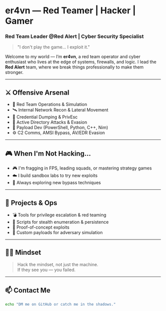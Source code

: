 # er4vn — Red Teamer | Hacker | Gamer

### Red Team Leader @Red Alert | Cyber Security Specialist

> "I don't play the game... I exploit it."

Welcome to my world — I’m **er4vn**, a red team operator and cyber enthusiast who lives at the edge of systems, firewalls, and logic. I lead the **Red Alert** team, where we break things professionally to make them stronger.

---

## ⚔️ Offensive Arsenal

- 🧨 Red Team Operations & Simulation
- 🛰️ Internal Network Recon & Lateral Movement
- 👤 Credential Dumping & PrivEsc
- 🧱 Active Directory Attacks & Evasion
- 🐍 Payload Dev (PowerShell, Python, C++, Nim)
- ⚙️ C2 Comms, AMSI Bypass, AV/EDR Evasion

---

## 🎮 When I'm Not Hacking...

- 🎮 I'm fragging in FPS, leading squads, or mastering strategy games
- ☁️ I build sandbox labs to try new exploits
- 🧪 Always exploring new bypass techniques

---

## 📂 Projects & Ops

- 💣 Tools for privilege escalation & red teaming
- 🎯 Scripts for stealth enumeration & persistence
- 🧬 Proof-of-concept exploits
- 🧠 Custom payloads for adversary simulation

---

## 🧑‍💻 Mindset

> Hack the mindset, not just the machine.  
> If they see you — you failed.

---

## 📫 Contact Me

```bash
echo "DM me on GitHub or catch me in the shadows."
